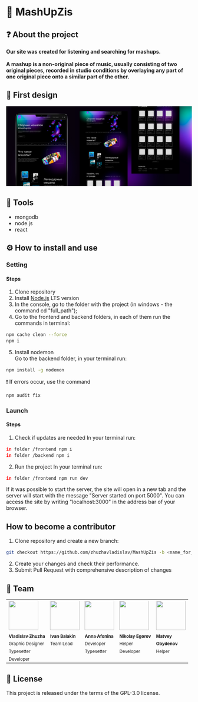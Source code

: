 # 🎵 MashUpZis
## ❓ About the project  
**Our site was created for listening and searching for mashups.</br></br>A mashup is a non-original piece of music, usually consisting of two original pieces, recorded in studio conditions by overlaying any part of one original piece onto a similar part of the other.**

## 👀 First design
![alt text](https://github.com/algorithm-ssau/MashUpZis/blob/main/cover.jpg?raw=true)

## 🔧 Tools
- mongodb
- node.js
- react

## ⚙ How to install and use

### Setting
#### Steps
1) Clone repository
2) Install [Node.js](https://nodejs.org/en/download/) LTS version
3) In the console, go to the folder with the project (in windows - the command cd "full_path");
4) Go to the frontend and backend folders, in each of them run the commands in terminal:
```bash
npm cache clean --force
npm i
```
5) Install nodemon
</br>Go to the backend folder, in your terminal run:
```bash
npm install -g nodemon
```
❗ If errors occur, use the command
```bash
npm audit fix
```
### Launch
#### Steps
1) Сheck if updates are needed
In your terminal run:
```bash
in folder /frontend npm i 
in folder /backend npm i 
```
2) Run the project
In your terminal run:
```bash
in folder /frontend npm run dev
```
If it was possible to start the server, the site will open in a new tab and the server will start with the message "Server started on port 5000".
You can access the site by writing "localhost:3000" in the address bar of your browser.

## How to become a contributor
1. Clone repository and create a new branch:
```bash
git checkout https://github.com/zhuzhavladislav/MashUpZis -b <name_for_new_branch>
```
2. Create your changes and check their performance.
3. Submit Pull Request with comprehensive description of changes

## 🧱 Team
<table>
<tr>
<td align="left" valign="top">
<a href="https://github.com/zhuzhavladislav">
<img src="https://avatars.githubusercontent.com/zhuzhavladislav" width="80" height="80" alt=""/><br />
<sub><b>Vladislav Zhuzha</b></sub>
</a><br />
<sub>Graphic Designer</br>Typesetter</br>Developer</sub>
</td>
<td align="left" valign="top">
<a href="https://github.com/d3dd3d">
<img src="https://avatars.githubusercontent.com/d3dd3d" width="80" height="80" alt=""/><br />
<sub><b>Ivan Balakin</b></sub>
</a><br />
<sub>Team Lead</sub>
</td>
<td align="left" valign="top">
<a href="https://github.com/afoninaanna">
<img src="https://avatars.githubusercontent.com/afoninaanna" width="80" height="80" alt=""/><br />
<sub><b>Anna Afonina</b></sub>
</a><br />
<sub>Developer</br>Typesetter</sub>
<td align="left" valign="top">
<a href="https://github.com/egorovn-n">
<img src="https://avatars.githubusercontent.com/egorovn-n" width="80" height="80" alt=""/><br />
<sub><b>Nikolay Egorov</b></sub>
</a><br />
<sub>Helper</br>Developer</sub>
<td align="left" valign="top">
<a href="https://github.com/DezenizM">
<img src="https://avatars.githubusercontent.com/DezenizM" width="80" height="80" alt=""/><br />
<sub><b>Matvey</br>Obydenov</b></sub>
</a><br />
<sub>Helper</sub>
</td>
</td>
</tr>
</table>

## 📜 License
This project is released under the terms of the GPL-3.0 license.
